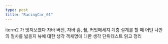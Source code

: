 ```yaml
---
type: post
title: "RacingCar_01"
---
```


iterm2 가 멋져보였다
자바 버전, 자바 홈, 쉘, 커밋메세지
계층 설계를 할 때 어떤 나만의 절차를 밟을지
뷰에 대한 생각
객체명에 대한 생각
단위테스트 읽고 정리
